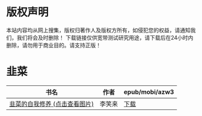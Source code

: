 # 版权声明

本站内容均从网上搜集，版权归著作人及版权方所有，如侵犯您的权益，请通知我们，我们将会及时删除！ 下载链接仅供宽带测试研究用途，请下载后在24小时内删除，请勿用于商业目的。请支持正版！

# 韭菜

| 书名 | 作者 | epub/mobi/azw3 |
| --- | --- | --- |
| [韭菜的自我修养 (点击查看图片)](https://www.dushupai.com/attachment/2024/06/04/d048057789188924.jpg) | 李笑来 | [下载](https://url89.ctfile.com/f/31084289-1357022098-fc2d5f?p=8866) |
